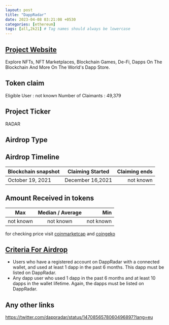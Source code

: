 ```yaml
---
layout: post
title: "DappRadar"
date: 2023-04-08 03:21:08 +0530
categories: [ethereum]
tags: [all,2k21] # Tag names should always be lowercase
---
```


## [Project Website](https://dappradar.com/)

Explore NFTs, NFT Marketplaces, Blockchain Games, De-Fi, Dapps On The Blockchain And More On The World's Dapp Store.

## Token claim

Eligible User : not known
Number of Claimants : 49,379

## Project Ticker

RADAR

## Airdrop Type

## Airdrop Timeline

| Blockchain snapshot     | Claiming Started           | Claiming ends    |
| ----------------------- |:--------------------------:| ----------------:|
|     October 19, 2021    |    December 16,2021         |   not known      |

## Amount Received in tokens  

| Max        |    Median / Average  |       Min    |
| ---------- |:--------------------:| ------------:|
| not known  |     not known        |  not known   |

for checking price visit [coinmarketcap](https://coinmarketcap.com/currencies/dappradar) and [coingeko](https://www.coingecko.com/en/coins/dappradar)

## [Criteria For Airdrop](https://dappradar.com/blog/eligibility-requirements-for-the-radar-token-airdrop)

* Users who have a registered account on DappRadar with a connected wallet, and used at least 1 dapp in the past 6 months. This dapp must be listed on DappRadar.
* Any dapp user who used 1 dapp in the past 6 months and at least 10 dapps in the wallet lifetime. Again, the dapps must be listed on DappRadar.

## Any other links

<https://twitter.com/dappradar/status/1470856578060496897?lang=eu>
